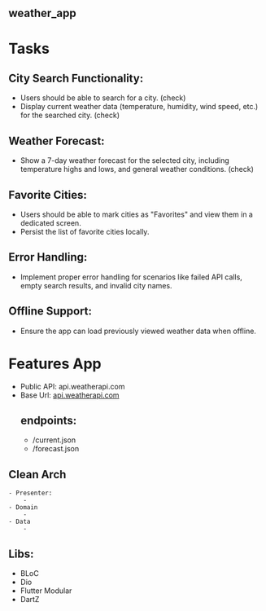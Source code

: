 ## weather_app

# Tasks
## City Search Functionality:
- Users should be able to search for a city. (check)
- Display current weather data (temperature, humidity, wind speed, etc.) for the searched city. (check)
## Weather Forecast:
- Show a 7-day weather forecast for the selected city, including temperature highs and lows, and general weather conditions. (check)
## Favorite Cities:
- Users should be able to mark cities as "Favorites" and view them in a dedicated screen.
- Persist the list of favorite cities locally.
## Error Handling:
- Implement proper error handling for scenarios like failed API calls, empty search results, and invalid city names.
## Offline Support:
- Ensure the app can load previously viewed weather data when offline.

# Features App
- Public API: api.weatherapi.com
- Base Url: [api.weatherapi.com](https://api.weatherapi.com/v1/)
    ## endpoints:
    - /current.json
    - /forecast.json
## Clean Arch
    - Presenter:
        - 
    - Domain
        -
    - Data
        -

## Libs:
- BLoC
- Dio
- Flutter Modular
- DartZ
